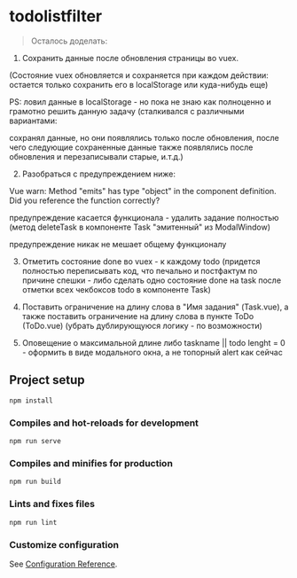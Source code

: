 # todolistfilter

> Осталось доделать:

1) Сохранить данные после обновления страницы во vuex.

(Состояние vuex обновляется и сохраняется при каждом действии: остается только сохранить его в localStorage или куда-нибудь еще)

PS: ловил данные в localStorage - но пока не знаю как полноценно и грамотно решить данную задачу (сталкивался с различными вариантами: 

сохранял данные, но они появлялись только после обновления, после чего следующие сохраненные данные также появлялись после обновления и перезаписывали старые, и.т.д.)

2) Разобраться с предупреждением ниже:

Vue warn: Method "emits" has type "object" in the component definition. Did you reference the function correctly? 

предупреждение касается функционала - удалить задание полностью (метод deleteTask в компоненте Task "эмитенный" из ModalWindow)

предупреждение никак не мешает общему функционалу

3) Отметить состояние done во vuex - к каждому todo (придется полностью переписывать код, что печально и постфактум по причине спешки - либо сделать одно состояние done на task после отметки всех чекбоксов todo в компоненте Task)

4) Поставить ограничение на длину слова в "Имя задания" (Task.vue), а также поставить ограничение на длину слова в пункте ToDo (ToDo.vue) (убрать дублирующуюся логику - по возможности)

5) Оповещение о максимальной длине либо taskname || todo lenght = 0 - оформить в виде модального окна, а не топорный alert как сейчас

## Project setup
```
npm install
```

### Compiles and hot-reloads for development
```
npm run serve
```

### Compiles and minifies for production
```
npm run build
```

### Lints and fixes files
```
npm run lint
```

### Customize configuration
See [Configuration Reference](https://cli.vuejs.org/config/).
